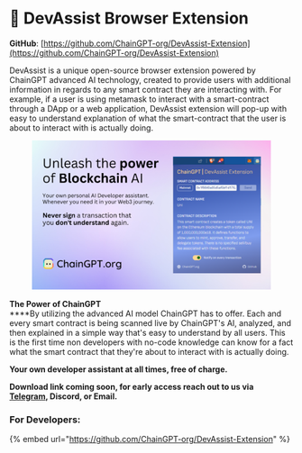 # 🔎 DevAssist Browser Extension

**GitHub**: [https://github.com/ChainGPT-org/DevAssist-Extension](https://github.com/ChainGPT-org/DevAssist-Extension)

DevAssist is a unique open-source browser extension powered by ChainGPT advanced AI technology, created to provide users with additional information in regards to any smart contract they are interacting with. For example, if a user is using metamask to interact with a smart-contract through a DApp or a web application, DevAssist extension will pop-up with easy to understand explanation of what the smart-contract that the user is about to interact with is actually doing.&#x20;

<figure><img src="../../.gitbook/assets/DevAssist Screenshots.png" alt=""><figcaption></figcaption></figure>

**The Power of ChainGPT**\
****By utilizing the advanced AI model ChainGPT has to offer. Each and every smart contract is being scanned live by ChainGPT's AI, analyzed, and then explained in a simple way that's easy to understand by all users. This is the first time non developers with no-code knowledge can know for a fact what the smart contract that they're about to interact with is actually doing.

**Your own developer assistant at all times, free of charge.**

**Download link coming soon, for early access reach out to us via** [**Telegram**](https://t.me/chain\_gpt)**, Discord, or Email.**

### **For Developers:**

{% embed url="https://github.com/ChainGPT-org/DevAssist-Extension" %}
